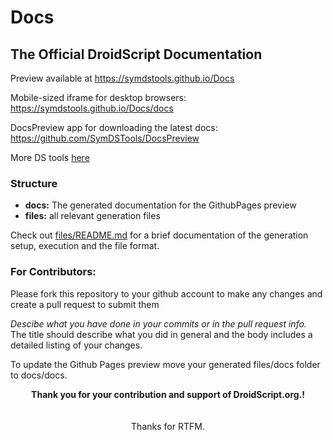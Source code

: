 # Docs

## The Official DroidScript Documentation

Preview available at https://symdstools.github.io/Docs

Mobile-sized iframe for desktop browsers: https://symdstools.github.io/Docs/docs

DocsPreview app for downloading the latest docs: https://github.com/SymDSTools/DocsPreview

More DS tools [here](https://github.com/SymDSTools)

### Structure

- **docs:** The generated documentation for the GithubPages preview
- **files:** all relevant generation files

Check out [files/README.md](files/README.md) for a brief documentation of the generation setup, execution and the file format.

### For Contributors:

Please fork this repository to your github account to make any changes and create a pull request to submit them

_Descibe what you have done in your commits or in the pull request info._<br>
The title should describe what you did in general and the body includes a detailed listing of your changes.

To update the Github Pages preview move your generated files/docs folder to docs/docs.

<center>
<b>Thank you for your contribution and support of DroidScript.org.!</b>
<br><br><br>
Thanks for RTFM.</center>

